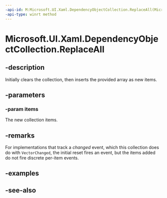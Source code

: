 ```yaml
---
-api-id: M:Microsoft.UI.Xaml.DependencyObjectCollection.ReplaceAll(Microsoft.UI.Xaml.DependencyObject[])
-api-type: winrt method
---
```


<!-- Method syntax
public void ReplaceAll(Microsoft.UI.Xaml.DependencyObject[] items)
-->

# Microsoft.UI.Xaml.DependencyObjectCollection.ReplaceAll

## -description

Initially clears the collection, then inserts the provided array as new items.

## -parameters

### -param items

The new collection items.

## -remarks

For implementations that track a _changed_ event, which this collection does do with `VectorChanged`, the initial reset fires an event, but the items added do not fire discrete per-item events.

## -examples

## -see-also
